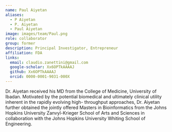 ```yaml
---
name: Paul Aiyetan
aliases:
  - P Aiyetan
  - P. Aiyetan
  - Paul Aiyetan
image: images/team/Paul.png
role: collaborator
group: former
description: Principal Investigator, Entrepreneur
affiliation: FDA
links:
  email: claudio.zanettini@gmail.com
  google-scholar: Xx6OPTkAAAAJ
  github: Xx6OPTkAAAAJ
  orcid: 0000-0001-9031-000X
---
```


Dr. Aiyetan received his MD from the College of Medicine, University of Ibadan. Motivated by the potential biomedical and ultimately clinical utility inherent in the rapidly evolving high- throughput approaches, Dr. Aiyetan further obtained the jointly offered Masters in Bioinformatics from the Johns Hopkins University Zanvyl-Krieger School of Arts and Sciences in collaboration with the Johns Hopkins University Whiting School of Engineering.